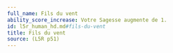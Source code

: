 ```yaml
---
full_name: Fils du vent
ability_score_increase: Votre Sagesse augmente de 1.
id: l5r_human_hd.md#fils-du-vent
title: Fils du vent
source: (L5R p51)
---
```


